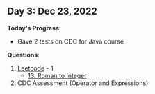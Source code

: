 <!-- 
### Day X: MMM DD, YYYY

**Today's Progress**:
-

**Questions**:
1. [Leetcode](https://leetcode.com/KushalDube/) - 0
2. [CodeChef](https://www.codechef.com/users/kushaldube02) - 0
3. [GFG](https://auth.geeksforgeeks.org/user/kushaldube02/) - 0
4. [Hackerrank](https://www.hackerrank.com/KushalDube) - 0

**Thoughts**:
-

**Link to work:**
-->

## Day 3: Dec 23, 2022

**Today's Progress**:
- Gave 2 tests on CDC for Java course

**Questions**:
1. [Leetcode](https://leetcode.com/KushalDube/) - 1
    - [13. Roman to Integer](https://leetcode.com/problems/roman-to-integer/description/)
2. CDC Assessment (Operator and Expressions) 
